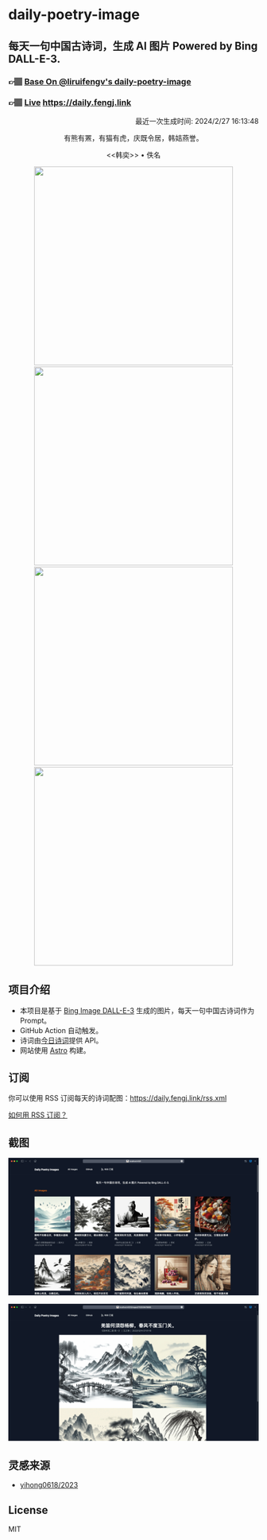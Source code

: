 
# daily-poetry-image

## 每天一句中国古诗词，生成 AI 图片 Powered by Bing DALL-E-3.

### 👉🏽 [Base On @liruifengv's daily-poetry-image](https://github.com/liruifengv/daily-poetry-image)

### 👉🏽 [Live](https://daily.fengj.link) https://daily.fengj.link

<p align="right">
  最近一次生成时间: 2024/2/27 16:13:48
</p>
<p align="center">
有熊有罴，有猫有虎，庆既令居，韩姞燕誉。
</p>
<p align="center">
<<韩奕>> • 佚名
</p>
<p align="center">
<img src="https://tse2.mm.bing.net/th/id/OIG3.KOIbLvubkebx2KhxFi9t" height="400" width="400" />
<img src="https://tse2.mm.bing.net/th/id/OIG3.8hALvwC8hHi5.DL7ovHB" height="400" width="400" />
<img src="https://tse2.mm.bing.net/th/id/OIG3.9Q4BKysqNPWHi4hIPCtc" height="400" width="400" />
<img src="https://tse3.mm.bing.net/th/id/OIG3.bCcUEVE9TV41b.QbLNCk" height="400" width="400" />
</p>

## 项目介绍

-   本项目是基于 [Bing Image DALL-E-3](https://www.bing.com/images/create) 生成的图片，每天一句中国古诗词作为 Prompt。
-   GitHub Action 自动触发。
-   诗词由[今日诗词](https://www.jinrishici.com/)提供 API。
-   网站使用 [Astro](https://astro.build) 构建。

## 订阅

你可以使用 RSS 订阅每天的诗词配图：https://daily.fengj.link/rss.xml

[如何用 RSS 订阅？](https://zhuanlan.zhihu.com/p/55026716)

## 截图

![图片列表](./screenshots/Snipaste_2023-12-28_21-00-26.png)

![图片详情](./screenshots/Snipaste_2023-12-28_21-00-53.png)

## 灵感来源

-   [yihong0618/2023](https://github.com/yihong0618/2023)

## License

MIT
